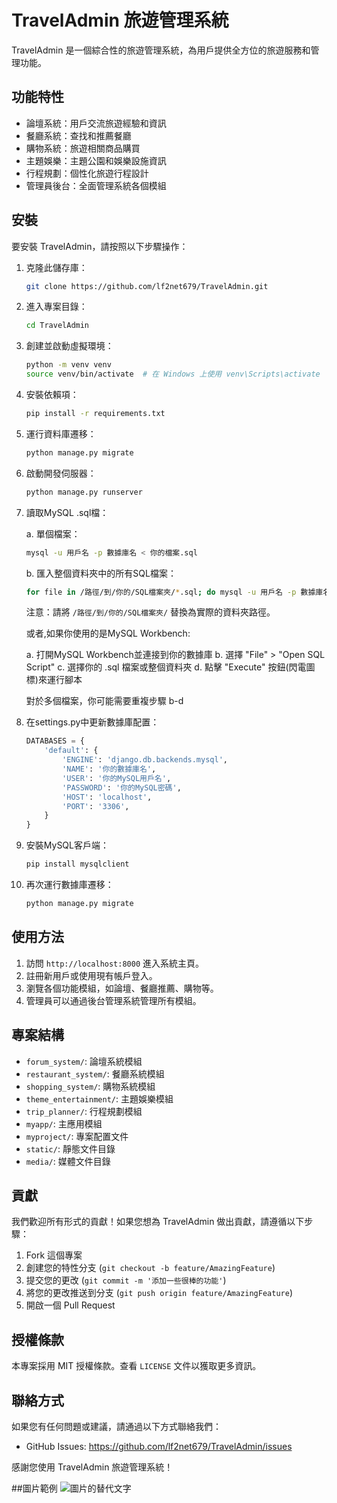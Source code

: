 # TravelAdmin 旅遊管理系統

TravelAdmin 是一個綜合性的旅遊管理系統，為用戶提供全方位的旅遊服務和管理功能。

## 功能特性

- 論壇系統：用戶交流旅遊經驗和資訊
- 餐廳系統：查找和推薦餐廳
- 購物系統：旅遊相關商品購買
- 主題娛樂：主題公園和娛樂設施資訊
- 行程規劃：個性化旅遊行程設計
- 管理員後台：全面管理系統各個模組

## 安裝

要安裝 TravelAdmin，請按照以下步驟操作：

1. 克隆此儲存庫：
   ```bash
   git clone https://github.com/lf2net679/TravelAdmin.git
   ```

2. 進入專案目錄：
   ```bash
   cd TravelAdmin
   ```

3. 創建並啟動虛擬環境：
   ```bash
   python -m venv venv
   source venv/bin/activate  # 在 Windows 上使用 venv\Scripts\activate
   ```

4. 安裝依賴項：
   ```bash
   pip install -r requirements.txt
   ```

5. 運行資料庫遷移：
   ```bash
   python manage.py migrate
   ```

6. 啟動開發伺服器：
   ```bash
   python manage.py runserver
   ```

7. 讀取MySQL .sql檔：

   a. 單個檔案：
   ```bash
   mysql -u 用戶名 -p 數據庫名 < 你的檔案.sql
   ```
   
   b. 匯入整個資料夾中的所有SQL檔案：
   ```bash
   for file in /路徑/到/你的/SQL檔案夾/*.sql; do mysql -u 用戶名 -p 數據庫名 < "$file"; done
   ```
   
   注意：請將 `/路徑/到/你的/SQL檔案夾/` 替換為實際的資料夾路徑。
   
   或者,如果你使用的是MySQL Workbench:
   
   a. 打開MySQL Workbench並連接到你的數據庫
   b. 選擇 "File" > "Open SQL Script"
   c. 選擇你的 .sql 檔案或整個資料夾
   d. 點擊 "Execute" 按鈕(閃電圖標)來運行腳本
   
   對於多個檔案，你可能需要重複步驟 b-d

8. 在settings.py中更新數據庫配置：
   ```python
   DATABASES = {
       'default': {
           'ENGINE': 'django.db.backends.mysql',
           'NAME': '你的數據庫名',
           'USER': '你的MySQL用戶名',
           'PASSWORD': '你的MySQL密碼',
           'HOST': 'localhost',
           'PORT': '3306',
       }
   }
   ```

9. 安裝MySQL客戶端：
   ```bash
   pip install mysqlclient
   ```

10. 再次運行數據庫遷移：
    ```bash
    python manage.py migrate
    ```

## 使用方法

1. 訪問 `http://localhost:8000` 進入系統主頁。
2. 註冊新用戶或使用現有帳戶登入。
3. 瀏覽各個功能模組，如論壇、餐廳推薦、購物等。
4. 管理員可以通過後台管理系統管理所有模組。

## 專案結構

- `forum_system/`: 論壇系統模組
- `restaurant_system/`: 餐廳系統模組
- `shopping_system/`: 購物系統模組
- `theme_entertainment/`: 主題娛樂模組
- `trip_planner/`: 行程規劃模組
- `myapp/`: 主應用模組
- `myproject/`: 專案配置文件
- `static/`: 靜態文件目錄
- `media/`: 媒體文件目錄

## 貢獻

我們歡迎所有形式的貢獻！如果您想為 TravelAdmin 做出貢獻，請遵循以下步驟：

1. Fork 這個專案
2. 創建您的特性分支 (`git checkout -b feature/AmazingFeature`)
3. 提交您的更改 (`git commit -m '添加一些很棒的功能'`)
4. 將您的更改推送到分支 (`git push origin feature/AmazingFeature`)
5. 開啟一個 Pull Request

## 授權條款

本專案採用 MIT 授權條款。查看 `LICENSE` 文件以獲取更多資訊。

## 聯絡方式

如果您有任何問題或建議，請通過以下方式聯絡我們：

- GitHub Issues: https://github.com/lf2net679/TravelAdmin/issues

感謝您使用 TravelAdmin 旅遊管理系統！

##圖片範例
![圖片的替代文字](./訊息功能.jpg)
